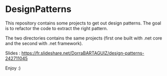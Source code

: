 # DesignPatterns

This repository contains some projects to get out design patterns.
The goal is to refactor the code to extract the right pattern.

The two directories contains the same projects (first one built with .net core and the second with .net framework).

Slides : https://fr.slideshare.net/DorraBARTAGUIZ/design-patterns-242711045

Enjoy :)
